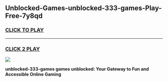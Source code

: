 
## Unblocked-Games-unblocked-333-games-Play-Free-7y8qd
<h3>
<a href="https://premium76.site?title=unblocked-333-games&ref=10A">CLICK TO PLAY</a></h3>
<hr>

<h3>
<a href="https://premium76.site?title=unblocked-333-games&ref=10A">CLICK 2 PLAY</a>
  
</h3>

<a href="https://premium76.site?title=unblocked-333-games&ref=10A"><img src="https://clearcache.store/games.png"></a>


**unblocked-333-games games unblocked: Your Gateway to Fun and Accessible Online Gaming**
